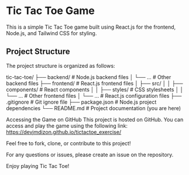 # Tic Tac Toe Game

This is a simple Tic Tac Toe game built using React.js for the frontend, Node.js, and Tailwind CSS for styling.

## Project Structure

The project structure is organized as follows:

tic-tac-toe/
├── backend/ # Node.js backend files
│ └── ... # Other backend files
├── frontend/ # React.js frontend files
│ ├── src/
│ │ ├── components/ # React components
│ │ ├── styles/ # CSS stylesheets
│ │ └── ... # Other frontend files
│ └── ... # React.js configuration files
├── .gitignore # Git ignore file
├── package.json # Node.js project dependencies
└── README.md # Project documentation (you are here)

Accessing the Game on GitHub
This project is hosted on GitHub. You can access and play the game using the following link: https://devjmdizon.github.io/tictactoe_exercise/

Feel free to fork, clone, or contribute to this project!

For any questions or issues, please create an issue on the repository.

Enjoy playing Tic Tac Toe!
